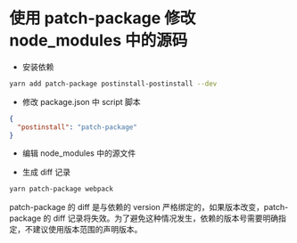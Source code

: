 # 使用 patch-package 修改 node_modules 中的源码

- 安装依赖

```bash
yarn add patch-package postinstall-postinstall --dev
```

- 修改 package.json 中 script 脚本

```json
{
  "postinstall": "patch-package"
}
```

- 编辑 node_modules 中的源文件

- 生成 diff 记录

```bash
yarn patch-package webpack
```

patch-package 的 diff 是与依赖的 version 严格绑定的，如果版本改变，patch-package 的 diff 记录将失效。为了避免这种情况发生，依赖的版本号需要明确指定，不建议使用版本范围的声明版本。
